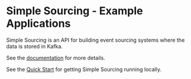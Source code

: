 # Simple Sourcing - Example Applications

Simple Sourcing is an API for building event sourcing systems where the data is stored in Kafka.

See the [documentation](http://simplesource.io/docs_home.html)
for more details.

See the [Quick Start](http://simplesource.io/quickstart.html) for
getting Simple Sourcing running locally.
